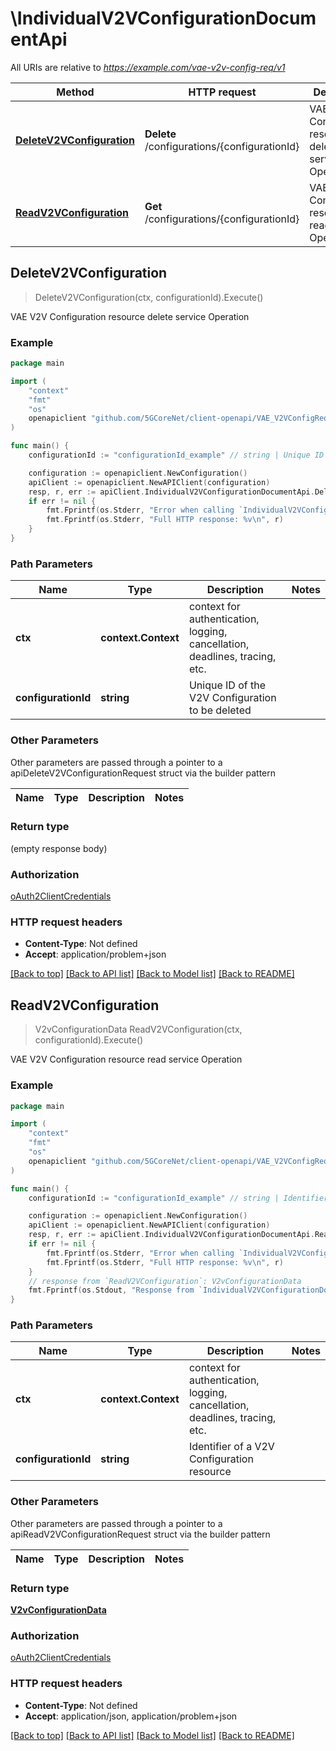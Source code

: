 # \IndividualV2VConfigurationDocumentApi

All URIs are relative to *https://example.com/vae-v2v-config-req/v1*

Method | HTTP request | Description
------------- | ------------- | -------------
[**DeleteV2VConfiguration**](IndividualV2VConfigurationDocumentApi.md#DeleteV2VConfiguration) | **Delete** /configurations/{configurationId} | VAE V2V Configuration resource delete service Operation
[**ReadV2VConfiguration**](IndividualV2VConfigurationDocumentApi.md#ReadV2VConfiguration) | **Get** /configurations/{configurationId} | VAE V2V Configuration resource read service Operation



## DeleteV2VConfiguration

> DeleteV2VConfiguration(ctx, configurationId).Execute()

VAE V2V Configuration resource delete service Operation

### Example

```go
package main

import (
    "context"
    "fmt"
    "os"
    openapiclient "github.com/5GCoreNet/client-openapi/VAE_V2VConfigRequirement"
)

func main() {
    configurationId := "configurationId_example" // string | Unique ID of the V2V Configuration to be deleted

    configuration := openapiclient.NewConfiguration()
    apiClient := openapiclient.NewAPIClient(configuration)
    resp, r, err := apiClient.IndividualV2VConfigurationDocumentApi.DeleteV2VConfiguration(context.Background(), configurationId).Execute()
    if err != nil {
        fmt.Fprintf(os.Stderr, "Error when calling `IndividualV2VConfigurationDocumentApi.DeleteV2VConfiguration``: %v\n", err)
        fmt.Fprintf(os.Stderr, "Full HTTP response: %v\n", r)
    }
}
```

### Path Parameters


Name | Type | Description  | Notes
------------- | ------------- | ------------- | -------------
**ctx** | **context.Context** | context for authentication, logging, cancellation, deadlines, tracing, etc.
**configurationId** | **string** | Unique ID of the V2V Configuration to be deleted | 

### Other Parameters

Other parameters are passed through a pointer to a apiDeleteV2VConfigurationRequest struct via the builder pattern


Name | Type | Description  | Notes
------------- | ------------- | ------------- | -------------


### Return type

 (empty response body)

### Authorization

[oAuth2ClientCredentials](../README.md#oAuth2ClientCredentials)

### HTTP request headers

- **Content-Type**: Not defined
- **Accept**: application/problem+json

[[Back to top]](#) [[Back to API list]](../README.md#documentation-for-api-endpoints)
[[Back to Model list]](../README.md#documentation-for-models)
[[Back to README]](../README.md)


## ReadV2VConfiguration

> V2vConfigurationData ReadV2VConfiguration(ctx, configurationId).Execute()

VAE V2V Configuration resource read service Operation

### Example

```go
package main

import (
    "context"
    "fmt"
    "os"
    openapiclient "github.com/5GCoreNet/client-openapi/VAE_V2VConfigRequirement"
)

func main() {
    configurationId := "configurationId_example" // string | Identifier of a V2V Configuration resource

    configuration := openapiclient.NewConfiguration()
    apiClient := openapiclient.NewAPIClient(configuration)
    resp, r, err := apiClient.IndividualV2VConfigurationDocumentApi.ReadV2VConfiguration(context.Background(), configurationId).Execute()
    if err != nil {
        fmt.Fprintf(os.Stderr, "Error when calling `IndividualV2VConfigurationDocumentApi.ReadV2VConfiguration``: %v\n", err)
        fmt.Fprintf(os.Stderr, "Full HTTP response: %v\n", r)
    }
    // response from `ReadV2VConfiguration`: V2vConfigurationData
    fmt.Fprintf(os.Stdout, "Response from `IndividualV2VConfigurationDocumentApi.ReadV2VConfiguration`: %v\n", resp)
}
```

### Path Parameters


Name | Type | Description  | Notes
------------- | ------------- | ------------- | -------------
**ctx** | **context.Context** | context for authentication, logging, cancellation, deadlines, tracing, etc.
**configurationId** | **string** | Identifier of a V2V Configuration resource | 

### Other Parameters

Other parameters are passed through a pointer to a apiReadV2VConfigurationRequest struct via the builder pattern


Name | Type | Description  | Notes
------------- | ------------- | ------------- | -------------


### Return type

[**V2vConfigurationData**](V2vConfigurationData.md)

### Authorization

[oAuth2ClientCredentials](../README.md#oAuth2ClientCredentials)

### HTTP request headers

- **Content-Type**: Not defined
- **Accept**: application/json, application/problem+json

[[Back to top]](#) [[Back to API list]](../README.md#documentation-for-api-endpoints)
[[Back to Model list]](../README.md#documentation-for-models)
[[Back to README]](../README.md)

